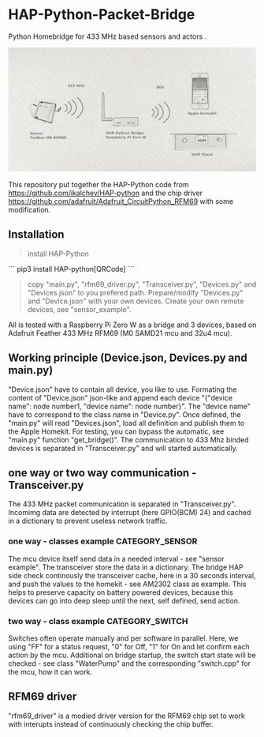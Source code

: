 # HAP-Python-Packet-Bridge

Python Homebridge for 433 MHz based sensors and actors .

![Image of hardware](Image1.png)

This repository put together the HAP-Python code from <https://github.com/ikalchev/HAP-python> and the chip driver  <https://github.com/adafruit/Adafruit_CircuitPython_RFM69> with some modification.

## Installation

>install HAP-Python

´´´
pip3 install HAP-python[QRCode]
´´´

>copy "main.py", "rfm69_driver.py", "Transceiver.py", "Devices.py" and "Devices.json" to you prefered path.
>Prepare/modify "Devices.py" and "Device.json" with your own devices.
>Create your own remote devices, see "sensor_example".

All is tested with a Raspberry Pi Zero W as a bridge and 3 devices, based on Adafruit Feather 433 MHz RFM69 (M0 SAMD21 mcu and 32u4 mcu).

## Working principle (Device.json, Devices.py and main.py)

"Device.json" have to contain all device, you like to use. Formating the content of "Device.json" json-like and append each device "{"device name": node number1, "device name": node number}". The "device name" have to correspond to the class name in "Device.py". Once defined, the "main.py" will read "Devices.json", load all definition and publish them to the Apple Homekit. For testing, you can bypass the automatic, see "main.py" function "get_bridge()". The communication to 433 Mhz binded devices is separated in "Transceiver.py" and will started automatically.

## one way or two way communication - Transceiver.py

The 433 MHz packet communication is separated in "Transceiver.py". Incomimg data are detected by interrupt (here GPIO(BCM) 24) and cached in a dictionary to prevent useless network traffic.

### one way - classes example CATEGORY_SENSOR

The mcu device itself send data in a needed interval - see "sensor example". The transceiver store the data in a dictionary.
The bridge HAP side check continously the transceiver cache, here in a 30 seconds interval, and push the values to the homekit - see AM2302 class as example. This helps to preserve capacity on battery powered devices, because this devices can go into deep sleep until the next, self defined, send action.

### two way - class example CATEGORY_SWITCH

Switches often operate manually and per software in parallel. Here, we using "FF" for a status request, "0" for Off, "1" for On and let confirm each action by the mcu. Additional on bridge startup, the switch start state will be checked - see class "WaterPump" and the corresponding "switch.cpp" for the mcu, how it can work.

## RFM69 driver

"rfm69_driver" is a modied driver version for the RFM69 chip set to work with interupts instead of continuously checking the chip buffer. 